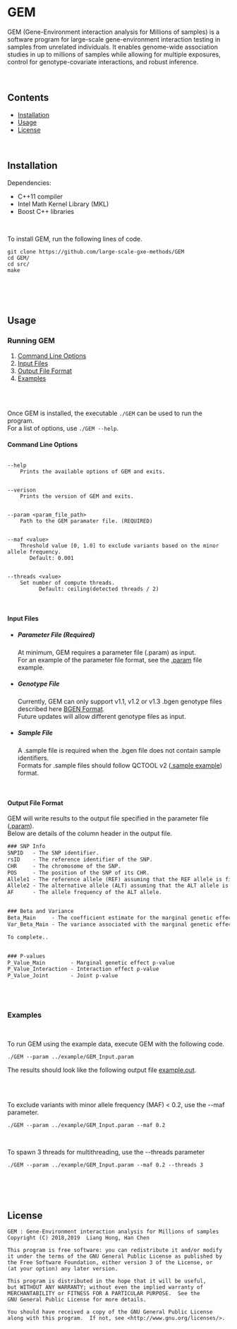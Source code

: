 # GEM  

GEM (Gene-Environment interaction analysis for Millions of samples) is a software program for large-scale gene-environment interaction testing in samples from unrelated individuals. It enables genome-wide association studies in up to millions of samples while allowing for multiple exposures, control for genotype-covariate interactions, and robust inference.

<br />

## Contents
- [Installation](#installation)
- [Usage](#usage)
- [License](#license)

<br />

## Installation  
Dependencies:  
* C++11 compiler
* Intel Math Kernel Library (MKL)
* Boost C++ libraries

<br />

To install GEM, run the following lines of code.
 ```
 git clone https://github.com/large-scale-gxe-methods/GEM
 cd GEM/
 cd src/  
 make  
 ```

<br />
<br />
<br />

## Usage

### Running GEM

1. [Command Line Options](#command-line-options)  
1. [Input Files](#input-files)
1. [Output File Format](#output-file-format)
1. [Examples](#examples)

<br /> 
<br />

Once GEM is installed, the executable ```./GEM``` can be used to run the program.  
For a list of options, use ```./GEM --help```.  

#### Command Line Options

```

--help
    Prints the available options of GEM and exits.  
   
   
--verison
    Prints the version of GEM and exits.
   

--param <param_file_path>
    Path to the GEM paramater file. (REQUIRED)
   
   
--maf <value>
    Threshold value [0, 1.0] to exclude variants based on the minor allele frequency.
       Default: 0.001


--threads <value>
    Set number of compute threads.
    	  Default: ceiling(detected threads / 2)
```

<br /> 

#### Input Files

* ##### Parameter File (Required)
    At minimum, GEM requires a parameter file (.param) as input.  
    For an example of the parameter file format, see the [.param](https://github.com/large-scale-gxe-methods/GEM/blob/master/example/GEM_Input.param) file example.  

* ##### Genotype File
    Currently, GEM can only support v1.1, v1.2 or v1.3 .bgen genotype files described here [BGEN Format](https://www.well.ox.ac.uk/~gav/bgen_format/spec/latest.html).  
    Future updates will allow different genotype files as input.  

* ##### Sample File
    A .sample file is required when the .bgen file does not contain sample identifiers.  
    Formats for .sample files should follow QCTOOL v2 ([.sample example](https://www.well.ox.ac.uk/~gav/qctool_v2/documentation/sample_file_formats.html)) format.
    
<br /> 

#### Output File Format  

GEM will write results to the output file specified in the parameter file ([.param](https://github.com/large-scale-gxe-methods/GEM/blob/master/example/GEM_Input.param)).  
Below are details of the column header in the output file.  

```diff
### SNP Info
SNPID   - The SNP identifier.
rsID    - The reference identifier of the SNP.
CHR     - The chromosome of the SNP.
POS     - The position of the SNP of its CHR.
Allele1 - The reference allele (REF) assuming that the REF allele is first.
Allele2 - The alternative allele (ALT) assuming that the ALT allele is second.
AF      - The allele frequency of the ALT allele.


### Beta and Variance
Beta_Main     - The coefficient estimate for the marginal genetic effect
Var_Beta_Main - The variance associated with the marginal genetic effect estimate

To complete..


### P-values
P_Value_Main        - Marginal genetic effect p-value
P_Value_Interaction - Interaction effect p-value
P_Value_Joint       - Joint p-value
```

<br />
<br />

### Examples  
<br />

To run GEM using the example data, execute GEM with the following code.
```unix
./GEM --param ../example/GEM_Input.param
```
The results should look like the following output file [example.out](https://github.com/large-scale-gxe-methods/GEM/blob/master/example/example.out).

<br />
<br />

To exclude variants with minor allele frequency (MAF) < 0.2, use the --maf parameter.
```
./GEM --param ../example/GEM_Input.param --maf 0.2
```

<br />

To spawn 3 threads for multithreading, use the --threads parameter
```
./GEM --param ../example/GEM_Input.param --maf 0.2 --threads 3
```

<br />
<br />
<br />

## License 

 ```
 GEM : Gene-Environment interaction analysis for Millions of samples
 Copyright (C) 2018,2019  Liang Hong, Han Chen
 
 This program is free software: you can redistribute it and/or modify
 it under the terms of the GNU General Public License as published by
 the Free Software Foundation, either version 3 of the License, or
 (at your option) any later version.

 This program is distributed in the hope that it will be useful,
 but WITHOUT ANY WARRANTY; without even the implied warranty of
 MERCHANTABILITY or FITNESS FOR A PARTICULAR PURPOSE.  See the
 GNU General Public License for more details.

 You should have received a copy of the GNU General Public License
 along with this program.  If not, see <http://www.gnu.org/licenses/>.
 ```
